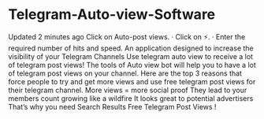 # Telegram-Auto-view-Software
  Updated 2 minutes ago Click on Auto-post views. · Click on ⚡️. · Enter the required number of hits and speed.  An application designed to increase the visibility of your Telegram Channels  Use telegram auto view to receive a lot of telegram post views! The tools of Auto view bot will help you to have a lot of telegram post views on your channel.  Here are the top 3 reasons that force people to try and get more views and use free telegram post views for their telegram channel.  More views = more social proof They lead to your members count growing like a wildfire It looks great to potential advertisers  That’s why you need Search Results Free Telegram Post Views !
